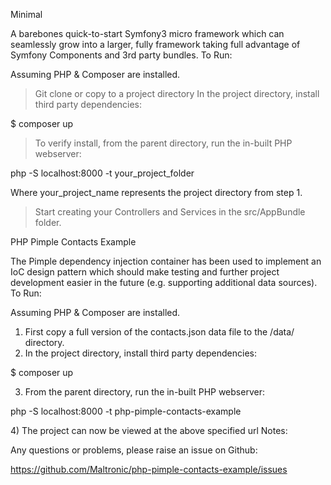 Minimal

A barebones quick-to-start Symfony3 micro framework which can seamlessly
grow into a larger, fully framework taking full advantage of Symfony
Components and 3rd party bundles. To Run:

Assuming PHP & Composer are installed.

> Git clone or copy to a project directory In the project directory,
> install third party dependencies:

\$ composer up

> To verify install, from the parent directory, run the in-built PHP
> webserver:

php -S localhost:8000 -t your\_project\_folder

Where your\_project\_name represents the project directory from step 1.

> Start creating your Controllers and Services in the src/AppBundle
> folder.

PHP Pimple Contacts Example

The Pimple dependency injection container has been used to implement an
IoC design pattern which should make testing and further project
development easier in the future (e.g. supporting additional data
sources). To Run:

Assuming PHP & Composer are installed.

1)  First copy a full version of the contacts.json data file to the
    /data/ directory.
2)  In the project directory, install third party dependencies:

\$ composer up

3)  From the parent directory, run the in-built PHP webserver:

php -S localhost:8000 -t php-pimple-contacts-example

​4) The project can now be viewed at the above specified url Notes:

Any questions or problems, please raise an issue on Github:

<https://github.com/Maltronic/php-pimple-contacts-example/issues>
